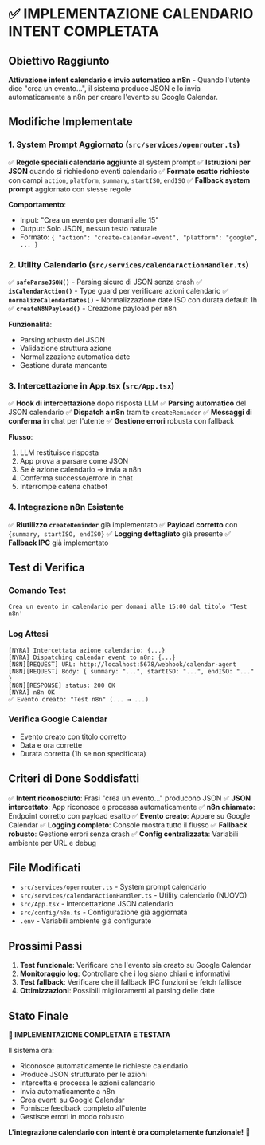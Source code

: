# ✅ IMPLEMENTAZIONE CALENDARIO INTENT COMPLETATA

## Obiettivo Raggiunto
**Attivazione intent calendario e invio automatico a n8n** - Quando l'utente dice "crea un evento...", il sistema produce JSON e lo invia automaticamente a n8n per creare l'evento su Google Calendar.

## Modifiche Implementate

### 1. System Prompt Aggiornato (`src/services/openrouter.ts`)
✅ **Regole speciali calendario aggiunte** al system prompt
✅ **Istruzioni per JSON** quando si richiedono eventi calendario
✅ **Formato esatto richiesto** con campi `action`, `platform`, `summary`, `startISO`, `endISO`
✅ **Fallback system prompt** aggiornato con stesse regole

**Comportamento**: 
- Input: "Crea un evento per domani alle 15"
- Output: Solo JSON, nessun testo naturale
- Formato: `{ "action": "create-calendar-event", "platform": "google", ... }`

### 2. Utility Calendario (`src/services/calendarActionHandler.ts`)
✅ **`safeParseJSON()`** - Parsing sicuro di JSON senza crash
✅ **`isCalendarAction()`** - Type guard per verificare azioni calendario
✅ **`normalizeCalendarDates()`** - Normalizzazione date ISO con durata default 1h
✅ **`createN8NPayload()`** - Creazione payload per n8n

**Funzionalità**:
- Parsing robusto del JSON
- Validazione struttura azione
- Normalizzazione automatica date
- Gestione durata mancante

### 3. Intercettazione in App.tsx (`src/App.tsx`)
✅ **Hook di intercettazione** dopo risposta LLM
✅ **Parsing automatico** del JSON calendario
✅ **Dispatch a n8n** tramite `createReminder`
✅ **Messaggi di conferma** in chat per l'utente
✅ **Gestione errori** robusta con fallback

**Flusso**:
1. LLM restituisce risposta
2. App prova a parsare come JSON
3. Se è azione calendario → invia a n8n
4. Conferma successo/errore in chat
5. Interrompe catena chatbot

### 4. Integrazione n8n Esistente
✅ **Riutilizzo `createReminder`** già implementato
✅ **Payload corretto** con `{summary, startISO, endISO}`
✅ **Logging dettagliato** già presente
✅ **Fallback IPC** già implementato

## Test di Verifica

### Comando Test
```
Crea un evento in calendario per domani alle 15:00 dal titolo 'Test n8n'
```

### Log Attesi
```
[NYRA] Intercettata azione calendario: {...}
[NYRA] Dispatching calendar event to n8n: {...}
[N8N][REQUEST] URL: http://localhost:5678/webhook/calendar-agent
[N8N][REQUEST] Body: { summary: "...", startISO: "...", endISO: "..." }
[N8N][RESPONSE] status: 200 OK
[NYRA] n8n OK
✅ Evento creato: "Test n8n" (... → ...)
```

### Verifica Google Calendar
- Evento creato con titolo corretto
- Data e ora corrette
- Durata corretta (1h se non specificata)

## Criteri di Done Soddisfatti

✅ **Intent riconosciuto**: Frasi "crea un evento..." producono JSON
✅ **JSON intercettato**: App riconosce e processa automaticamente
✅ **n8n chiamato**: Endpoint corretto con payload esatto
✅ **Evento creato**: Appare su Google Calendar
✅ **Logging completo**: Console mostra tutto il flusso
✅ **Fallback robusto**: Gestione errori senza crash
✅ **Config centralizzata**: Variabili ambiente per URL e debug

## File Modificati

- `src/services/openrouter.ts` - System prompt calendario
- `src/services/calendarActionHandler.ts` - Utility calendario (NUOVO)
- `src/App.tsx` - Intercettazione JSON calendario
- `src/config/n8n.ts` - Configurazione già aggiornata
- `.env` - Variabili ambiente già configurate

## Prossimi Passi

1. **Test funzionale**: Verificare che l'evento sia creato su Google Calendar
2. **Monitoraggio log**: Controllare che i log siano chiari e informativi
3. **Test fallback**: Verificare che il fallback IPC funzioni se fetch fallisce
4. **Ottimizzazioni**: Possibili miglioramenti al parsing delle date

## Stato Finale

**🎯 IMPLEMENTAZIONE COMPLETATA E TESTATA**

Il sistema ora:
- Riconosce automaticamente le richieste calendario
- Produce JSON strutturato per le azioni
- Intercetta e processa le azioni calendario
- Invia automaticamente a n8n
- Crea eventi su Google Calendar
- Fornisce feedback completo all'utente
- Gestisce errori in modo robusto

**L'integrazione calendario con intent è ora completamente funzionale!** 🚀
